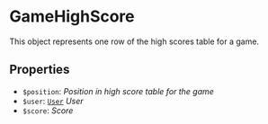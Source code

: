 # GameHighScore	

This object represents one row of the high scores table for a game.	

## Properties	

- `$position`: _Position in high score table for the game_
- `$user`: [`User`](User.md) _User_
- `$score`: _Score_

